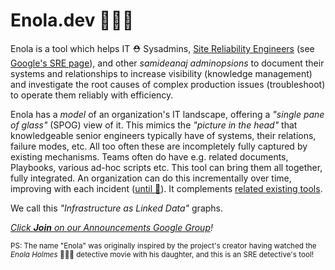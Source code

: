<!--
    SPDX-License-Identifier: Apache-2.0

    Copyright 2023-2025 The Enola <https://enola.dev> Authors

    Licensed under the Apache License, Version 2.0 (the "License");
    you may not use this file except in compliance with the License.
    You may obtain a copy of the License at

        https://www.apache.org/licenses/LICENSE-2.0

    Unless required by applicable law or agreed to in writing, software
    distributed under the License is distributed on an "AS IS" BASIS,
    WITHOUT WARRANTIES OR CONDITIONS OF ANY KIND, either express or implied.
    See the License for the specific language governing permissions and
    limitations under the License.
-->

# Enola.dev 🕵🏾‍♀️

Enola is a tool which helps IT ⛑️ Sysadmins,
[Site Reliability Engineers](https://en.wikipedia.org/wiki/Site_reliability_engineering)
(see [Google's SRE page](https://sre.google)), and other _samideanaj adminopsions_ to
document their systems and relationships to increase visibility (knowledge management)
and investigate the root causes of complex production issues (troubleshoot)
to operate them reliably with efficiency.

Enola has a _model_ of an organization's IT landscape,
offering a _"single pane of glass"_ (SPOG) view of it.
This mimics the _"picture in the head"_ that knowledgeable senior engineers
typically have of systems, their relations, failure modes, etc. All too often
these are incompletely fully captured by existing mechanisms. Teams often do
have e.g. related documents, Playbooks, various ad-hoc scripts etc.
This tool can bring them all together, fully integrated. An organization can
do this incrementally over time, improving with each incident
([until 🔮](concepts/singularity.md)).
It complements [related existing tools](concepts/other.md).

We call this _"Infrastructure as Linked Data"_ graphs.

_[Click **_Join_** on our Announcements Google Group](https://groups.google.com/g/enoladev-announcements)!_

<!-- Due to its inherently modular underlying technical framework, its internal data model is highly extensible to a variety
of environments by modeling concepts from private environments and writing bespoke custom API connectors for in-house setups. -->

<!-- TODO The actual usage of [the underlying core](core.md) can be illustrated e.g. by its [Kubernetes Edition](k8s/index.md). -->

<sub>PS: The name "Enola" was originally inspired by the project's creator having watched the _Enola
Holmes_ 🕵🏾‍♀️ detective movie with his daughter, and this is an SRE detective's tool!</sub>

<script type="application/ld+json">
{% include "models/enola.dev.jsonld" %}
</script>
